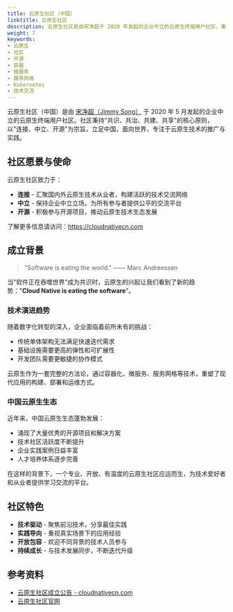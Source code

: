 ```yaml
---
title: 云原生社区（中国）
linktitle: 云原生社区
description: 云原生社区是由宋净超于 2020 年发起的企业中立的云原生终端用户社区，秉持"共识、共治、共建、共享"原则，致力于连接中国云原生从业者，推动技术发展与实践落地。
weight: 7
keywords:
- 云原生
- 社区
- 开源
- 容器
- 微服务
- 服务网格
- Kubernetes
- 技术交流
---
```


云原生社区（中国）是由 [宋净超（Jimmy Song）](https://jimmysong.io) 于 2020 年 5 月发起的企业中立的云原生终端用户社区。社区秉持"共识、共治、共建、共享"的核心原则，以"连接、中立、开源"为宗旨，立足中国，面向世界，专注于云原生技术的推广与实践。

## 社区愿景与使命

云原生社区致力于：

- **连接** - 汇聚国内外云原生技术从业者，构建活跃的技术交流网络
- **中立** - 保持企业中立立场，为所有参与者提供公平的交流平台
- **开源** - 积极参与开源项目，推动云原生技术生态发展

了解更多信息请访问：<https://cloudnativecn.com>

## 成立背景

> "Software is eating the world." —— Marc Andreessen

当"软件正在吞噬世界"成为共识时，云原生的兴起让我们看到了新的趋势："**Cloud Native is eating the software**"。

### 技术演进趋势

随着数字化转型的深入，企业面临着前所未有的挑战：

- 传统单体架构无法满足快速迭代需求
- 基础设施需要更高的弹性和可扩展性
- 开发团队需要更敏捷的协作模式

云原生作为一套完整的方法论，通过容器化、微服务、服务网格等技术，重塑了现代应用的构建、部署和运维方式。

### 中国云原生生态

近年来，中国云原生生态蓬勃发展：

- 涌现了大量优秀的开源项目和解决方案
- 技术社区活跃度不断提升
- 企业实践案例日益丰富
- 人才培养体系逐步完善

在这样的背景下，一个专业、开放、有温度的云原生社区应运而生，为技术爱好者和从业者提供学习交流的平台。

## 社区特色

- **技术驱动** - 聚焦前沿技术，分享最佳实践
- **实践导向** - 重视真实场景下的应用经验
- **开放包容** - 欢迎不同背景的技术人员参与
- **持续成长** - 与技术发展同步，不断迭代升级

## 参考资料

- [云原生社区成立公告 - cloudnativecn.com](https://cloudnativecn.com/blog/cnc-announcement/)
- [云原生社区官网](https://cloudnativecn.com)
